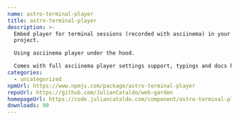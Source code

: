 ```yaml
---
name: astro-terminal-player
title: astro-terminal-player
description: >-
  Embed player for terminal sessions (recorded with asciinema) in your Astro
  project.

  Using asciinema player under the hood.

  Comes with full asciinema player settings support, typings and docs hints.
categories:
  - uncategorized
npmUrl: https://www.npmjs.com/package/astro-terminal-player
repoUrl: https://github.com/JulianCataldo/web-garden
homepageUrl: https://code.juliancataldo.com/component/astro-terminal-player
downloads: 90
---
```


